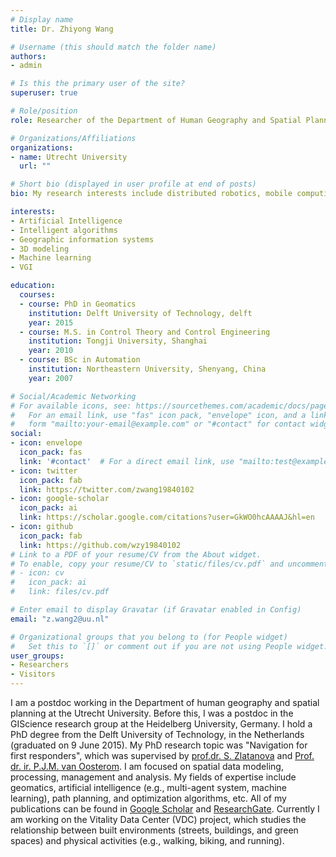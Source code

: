 ```yaml
---
# Display name
title: Dr. Zhiyong Wang

# Username (this should match the folder name)
authors:
- admin

# Is this the primary user of the site?
superuser: true

# Role/position
role: Researcher of the Department of Human Geography and Spatial Planning

# Organizations/Affiliations
organizations:
- name: Utrecht University
  url: ""

# Short bio (displayed in user profile at end of posts)
bio: My research interests include distributed robotics, mobile computing and programmable matter.

interests:
- Artificial Intelligence
- Intelligent algorithms
- Geographic information systems
- 3D modeling
- Machine learning
- VGI

education:
  courses:
  - course: PhD in Geomatics
    institution: Delft University of Technology, delft
    year: 2015
  - course: M.S. in Control Theory and Control Engineering
    institution: Tongji University, Shanghai
    year: 2010
  - course: BSc in Automation
    institution: Northeastern University, Shenyang, China
    year: 2007

# Social/Academic Networking
# For available icons, see: https://sourcethemes.com/academic/docs/page-builder/#icons
#   For an email link, use "fas" icon pack, "envelope" icon, and a link in the
#   form "mailto:your-email@example.com" or "#contact" for contact widget.
social:
- icon: envelope
  icon_pack: fas
  link: '#contact'  # For a direct email link, use "mailto:test@example.org".
- icon: twitter
  icon_pack: fab
  link: https://twitter.com/zwang19840102
- icon: google-scholar
  icon_pack: ai
  link: https://scholar.google.com/citations?user=GkWO0hcAAAAJ&hl=en
- icon: github
  icon_pack: fab
  link: https://github.com/wzy19840102
# Link to a PDF of your resume/CV from the About widget.
# To enable, copy your resume/CV to `static/files/cv.pdf` and uncomment the lines below.
# - icon: cv
#   icon_pack: ai
#   link: files/cv.pdf

# Enter email to display Gravatar (if Gravatar enabled in Config)
email: "z.wang2@uu.nl"

# Organizational groups that you belong to (for People widget)
#   Set this to `[]` or comment out if you are not using People widget.
user_groups:
- Researchers
- Visitors
---
```

I am a postdoc working in the Department of human geography and spatial planning at the Utrecht University. Before this, I was a postdoc in the GIScience research group at the Heidelberg University, Germany. I hold a PhD degree from the Delft University of Technology, in the Netherlands (graduated on 9 June 2015). My PhD research topic was "Navigation for first responders", which was supervised by [prof.dr. S. Zlatanova](https://research.unsw.edu.au/people/professor-sisi-zlatanova) and [Prof. dr. ir. P.J.M. van Oosterom](https://www.tudelft.nl/bk/over-faculteit/hoogleraren/profdrir-pjm-van-oosterom/). 
I am focused on spatial data modeling, processing, management and analysis. My fields of expertise include geomatics, artificial intelligence (e.g., multi-agent system, machine learning), path planning, and optimization algorithms, etc. All of my publications can be found in [Google Scholar](https://scholar.google.com/citations?user=GkWO0hcAAAAJ&hl=en) and [ResearchGate](https://www.researchgate.net/profile/Zhiyong_Wang18). Currently I am working on the Vitality Data Center (VDC) project, which studies the relationship between built environments (streets, buildings, and green spaces) and physical activities (e.g., walking, biking, and running).
